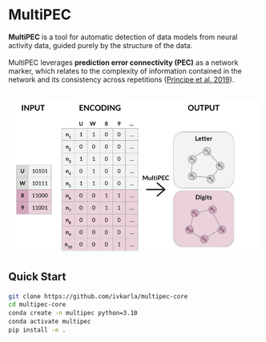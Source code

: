 # MultiPEC

**MultiPEC** is a tool for automatic detection of data models from neural activity data, guided purely by the structure of the data.
<br>
<br>
MultiPEC leverages **prediction error connectivity (PEC)** as a network marker, which relates to the complexity of information contained in the network and its consistency across repetitions ​([Principe et al. 2019](https://doi.org/10.1016/j.neuroimage.2018.11.052))​.
<br>
<br>
<p align="center">
  <img src="data/figures/simulation/FIG2A.jpg" alt="System Diagram" width="500">
</p>

## Quick Start

```bash
git clone https://github.com/ivkarla/multipec-core
cd multipec-core
conda create -n multipec python=3.10
conda activate multipec
pip install -e .
